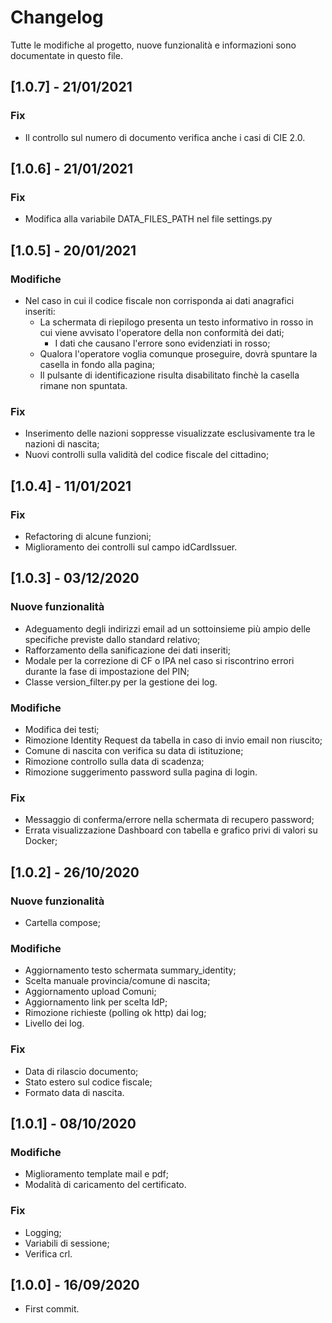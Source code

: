 # Changelog
Tutte le modifiche al progetto, nuove funzionalità e informazioni sono documentate in questo file.

## [1.0.7] - 21/01/2021

### Fix

- Il controllo sul numero di documento verifica anche i casi di CIE 2.0.


## [1.0.6] - 21/01/2021

### Fix

- Modifica alla variabile DATA_FILES_PATH nel file settings.py


## [1.0.5] - 20/01/2021

### Modifiche

- Nel caso in cui il codice fiscale non corrisponda ai dati anagrafici inseriti:
	- La schermata di riepilogo presenta un testo informativo in rosso in cui viene avvisato l'operatore della non conformità dei dati;
		- I dati che causano l'errore sono evidenziati in rosso;
	- Qualora l'operatore voglia comunque proseguire, dovrà spuntare la casella in fondo alla pagina;
	- Il pulsante di identificazione risulta disabilitato finchè la casella rimane non spuntata.

### Fix

- Inserimento delle nazioni soppresse visualizzate esclusivamente tra le nazioni di nascita;
- Nuovi controlli sulla validità del codice fiscale del cittadino;


## [1.0.4] - 11/01/2021

### Fix

- Refactoring di alcune funzioni;
- Miglioramento dei controlli sul campo idCardIssuer.

## [1.0.3] - 03/12/2020

### Nuove funzionalità

- Adeguamento degli indirizzi email ad un sottoinsieme più ampio delle specifiche previste dallo standard relativo;
- Rafforzamento della sanificazione dei dati inseriti;
- Modale per la correzione di CF o IPA nel caso si riscontrino errori durante la fase di impostazione del PIN;
- Classe version_filter.py per la gestione dei log.

### Modifiche

- Modifica dei testi;
- Rimozione Identity Request da tabella in caso di invio email non riuscito;
- Comune di nascita con verifica su data di istituzione;
- Rimozione controllo sulla data  di scadenza;
- Rimozione suggerimento password sulla pagina di login.

### Fix

- Messaggio di conferma/errore nella schermata di recupero password;
- Errata visualizzazione Dashboard con tabella e grafico privi di valori su Docker;

## [1.0.2] - 26/10/2020

### Nuove funzionalità

- Cartella compose;

### Modifiche

- Aggiornamento testo schermata summary_identity;
- Scelta manuale provincia/comune di nascita;
- Aggiornamento upload Comuni;
- Aggiornamento link per scelta IdP;
- Rimozione richieste (polling ok http) dai log; 
- Livello dei log.

### Fix

- Data di rilascio documento;
- Stato estero sul codice fiscale;
- Formato data di nascita.

 
## [1.0.1] - 08/10/2020


### Modifiche

- Miglioramento template mail e pdf;
- Modalità di caricamento del certificato.
 

### Fix

- Logging;
- Variabili di sessione;
- Verifica crl.

## [1.0.0] - 16/09/2020

- First commit.
 
